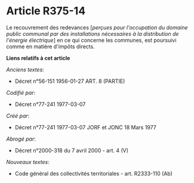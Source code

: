 # Article R375-14

Le recouvrement des redevances [*perçues pour l'occupation du domaine public communal par des installations nécessaires à la
distribution de l'énergie électrique*] en ce qui concerne les communes, est poursuivi comme en matière d'impôts directs.

**Liens relatifs à cet article**

_Anciens textes_:

  - Décret n°56-151 1956-01-27 ART. 8 (PARTIE)

_Codifié par_:

  - Décret n°77-241 1977-03-07

_Créé par_:

  - Décret n°77-241 1977-03-07 JORF et JONC 18 Mars 1977

_Abrogé par_:

  - Décret n°2000-318 du 7 avril 2000 - art. 4 (V)

_Nouveaux textes_:

  - Code général des collectivités territoriales - art. R2333-110 (Ab)
